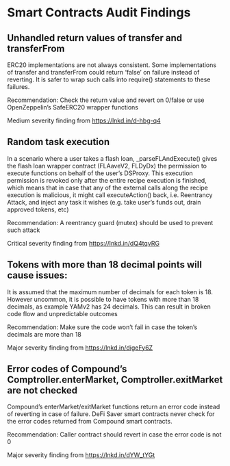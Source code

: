 
# Smart Contracts Audit Findings

## Unhandled return values of transfer and transferFrom

ERC20 implementations are not always consistent. Some implementations of transfer and transferFrom could return ‘false’ on failure instead of reverting. It is safer to wrap such calls into require() statements to these failures.

Recommendation: Check the return value and revert on 0/false or use OpenZeppelin’s SafeERC20 wrapper functions

Medium severity finding from https://lnkd.in/d-hbg-q4

## Random task execution

In a scenario where a user takes a flash loan, _parseFLAndExecute() gives the flash loan wrapper contract (FLAaveV2, FLDyDx) the permission to execute functions on behalf of the user’s DSProxy. This execution permission is revoked only after the entire recipe execution is finished, which means that in case that any of the external calls along the recipe execution is malicious, it might call executeAction() back, i.e. Reentrancy Attack, and inject any task it wishes (e.g. take user’s funds out, drain approved tokens, etc)

Recommendation: A reentrancy guard (mutex) should be used to prevent such attack

Critical severity finding from https://lnkd.in/dQ4tqvRG

## Tokens with more than 18 decimal points will cause issues:

It is assumed that the maximum number of decimals for each token is 18. However uncommon, it is possible to have tokens with more than 18 decimals, as example YAMv2 has 24 decimals. This can result in broken code flow and unpredictable outcomes

Recommendation: Make sure the code won’t fail in case the token’s decimals are more than 18

Major severity finding from https://lnkd.in/digeFy6Z

## Error codes of Compound’s Comptroller.enterMarket, Comptroller.exitMarket are not checked

Compound’s enterMarket/exitMarket functions return an error code instead of reverting in case of failure. DeFi Saver smart contracts never check for the error codes returned from Compound smart contracts.

Recommendation: Caller contract should revert in case the error code is not 0

Major severity finding from https://lnkd.in/dYW_tYGt

